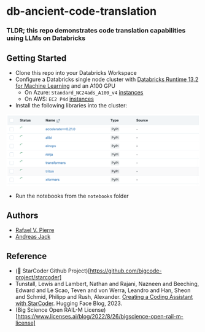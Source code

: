 # db-ancient-code-translation

### TLDR; this repo demonstrates code translation capabilities using LLMs on Databricks

## Getting Started

* Clone this repo into your Databricks Workspace
* Configure a Databricks single node cluster with [Databricks Runtime 13.2 for Machine Learning](https://docs.databricks.com/release-notes/runtime/13.2ml.html) and an A100 GPU
    * On Azure: `Standard_NC24ads_A100_v4` [instances](https://learn.microsoft.com/en-us/azure/virtual-machines/nc-a100-v4-series)
    * On AWS: `EC2 P4d` [instances](https://aws.amazon.com/ec2/instance-types/p4/#:~:text=P4d%20instances%20are%20powered%20by,support%20400%20Gbps%20instance%20networking.)
* Install the following libraries into the cluster:

<img src="https://github.com/rafaelvp-db/db-ancient-code-translation/blob/main/img/libraries.png?raw=true" style="width: 600px" />

* Run the notebooks from the `notebooks` folder

## Authors

* [Rafael V. Pierre](https://github.com/rafaelvp-db/)
* [Andreas Jack](https://github.com/AndreasJaeck)

## Reference

* (💫 StarCoder Github Project)[https://github.com/bigcode-project/starcoder]
* Tunstall, Lewis and Lambert, Nathan and Rajani, Nazneen and Beeching, Edward and Le Scao, Teven and von Werra, Leandro and Han, Sheon and Schmid, Philipp and Rush, Alexander. [Creating a Coding Assistant with StarCoder](https://huggingface.co/blog/starchat). Hugging Face Blog, 2023.
* (Big Science Open RAIL-M License)[https://www.licenses.ai/blog/2022/8/26/bigscience-open-rail-m-license]
